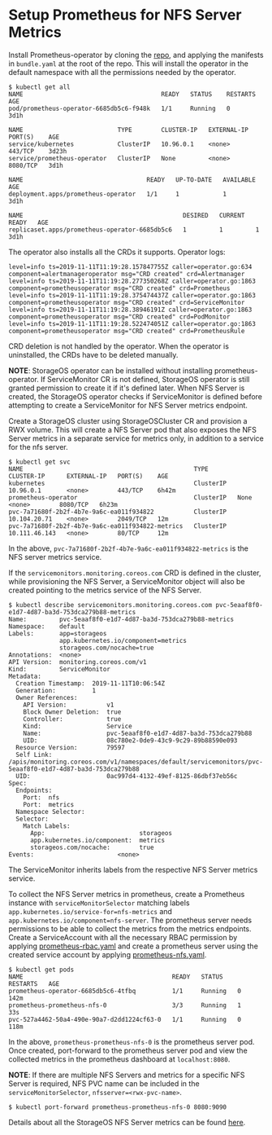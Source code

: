# Setup Prometheus for NFS Server Metrics

Install Prometheus-operator by cloning the [repo](https://github.com/coreos/prometheus-operator),
and applying the manifests in `bundle.yaml` at the root of the repo. This will
install the operator in the default namespace with all the permissions needed by
the operator.
```
$ kubectl get all
NAME                                      READY   STATUS    RESTARTS   AGE
pod/prometheus-operator-6685db5c6-f948k   1/1     Running   0          3d1h

NAME                          TYPE        CLUSTER-IP   EXTERNAL-IP   PORT(S)    AGE
service/kubernetes            ClusterIP   10.96.0.1    <none>        443/TCP    3d23h
service/prometheus-operator   ClusterIP   None         <none>        8080/TCP   3d1h

NAME                                  READY   UP-TO-DATE   AVAILABLE   AGE
deployment.apps/prometheus-operator   1/1     1            1           3d1h

NAME                                            DESIRED   CURRENT   READY   AGE
replicaset.apps/prometheus-operator-6685db5c6   1         1         1       3d1h
```

The operator also installs all the CRDs it supports. Operator logs:
```
level=info ts=2019-11-11T11:19:28.157847755Z caller=operator.go:634 component=alertmanageroperator msg="CRD created" crd=Alertmanager
level=info ts=2019-11-11T11:19:28.277350268Z caller=operator.go:1863 component=prometheusoperator msg="CRD created" crd=Prometheus
level=info ts=2019-11-11T11:19:28.375474437Z caller=operator.go:1863 component=prometheusoperator msg="CRD created" crd=ServiceMonitor
level=info ts=2019-11-11T11:19:28.38946191Z caller=operator.go:1863 component=prometheusoperator msg="CRD created" crd=PodMonitor
level=info ts=2019-11-11T11:19:28.522474051Z caller=operator.go:1863 component=prometheusoperator msg="CRD created" crd=PrometheusRule
```

CRD deletion is not handled by the operator. When the operator is uninstalled,
the CRDs have to be deleted manually.

__NOTE__: StorageOS operator can be installed without installing
prometheus-operator. If ServiceMonitor CR is not defined, StorageOS operator is
still granted permission to create it if it's defined later. When NFS Server is
created, the StorageOS operator checks if ServiceMonitor is defined before
attempting to create a ServiceMonitor for NFS Server metrics endpoint.

Create a StorageOS cluster using StorageOSCluster CR and provision a RWX volume.
This will create a NFS Server pod that also exposes the NFS Server metrics in a
separate service for metrics only, in addition to a service for the nfs server.

```
$ kubectl get svc
NAME                                               TYPE        CLUSTER-IP      EXTERNAL-IP   PORT(S)    AGE
kubernetes                                         ClusterIP   10.96.0.1       <none>        443/TCP    6h42m
prometheus-operator                                ClusterIP   None            <none>        8080/TCP   6h23m
pvc-7a71680f-2b2f-4b7e-9a6c-ea011f934822           ClusterIP   10.104.20.71    <none>        2049/TCP   12m
pvc-7a71680f-2b2f-4b7e-9a6c-ea011f934822-metrics   ClusterIP   10.111.46.143   <none>        80/TCP     12m
```

In the above, `pvc-7a71680f-2b2f-4b7e-9a6c-ea011f934822-metrics` is the NFS
server metrics service.

If the `servicemonitors.monitoring.coreos.com` CRD is defined in the cluster,
while provisioning the NFS Server, a ServiceMonitor object will also be created
pointing to the metrics service of the NFS Server.

```
$ kubectl describe servicemonitors.monitoring.coreos.com pvc-5eaaf8f0-e1d7-4d87-ba3d-753dca279b88-metrics
Name:         pvc-5eaaf8f0-e1d7-4d87-ba3d-753dca279b88-metrics
Namespace:    default
Labels:       app=storageos
              app.kubernetes.io/component=metrics
              storageos.com/nocache=true
Annotations:  <none>
API Version:  monitoring.coreos.com/v1
Kind:         ServiceMonitor
Metadata:
  Creation Timestamp:  2019-11-11T10:06:54Z
  Generation:          1
  Owner References:
    API Version:           v1
    Block Owner Deletion:  true
    Controller:            true
    Kind:                  Service
    Name:                  pvc-5eaaf8f0-e1d7-4d87-ba3d-753dca279b88
    UID:                   08c780e2-0de9-43c9-9c29-89b88590e093
  Resource Version:        79597
  Self Link:               /apis/monitoring.coreos.com/v1/namespaces/default/servicemonitors/pvc-5eaaf8f0-e1d7-4d87-ba3d-753dca279b88
  UID:                     0ac997d4-4132-49ef-8125-86dbf37eb56c
Spec:
  Endpoints:
    Port:  nfs
    Port:  metrics
  Namespace Selector:
  Selector:
    Match Labels:
      App:                          storageos
      app.kubernetes.io/component:  metrics
      storageos.com/nocache:        true
Events:                       <none>
```

The ServiceMonitor inherits labels from the respective NFS Server metrics
service.

To collect the NFS Server metrics in prometheus, create a Prometheus instance
with `serviceMonitorSelector` matching labels
`app.kubernetes.io/service-for=nfs-metrics` and
`app.kubernetes.io/component=nfs-server`. The prometheus server needs permissions
to be able to collect the metrics from the metrics endpoints. Create a
ServiceAccount with all the necessary RBAC permission by applying
[prometheus-rbac.yaml](prometheus-rbac.yaml) and create a prometheus server
using the created service account by applying [prometheus-nfs.yaml](prometheus-nfs.yaml).

```
$ kubectl get pods
NAME                                         READY   STATUS    RESTARTS   AGE
prometheus-operator-6685db5c6-4tfbq          1/1     Running   0          142m
prometheus-prometheus-nfs-0                  3/3     Running   1          33s
pvc-527a4462-50a4-490e-90a7-d2dd1224cf63-0   1/1     Running   0          118m
```

In the above, `prometheus-prometheus-nfs-0` is the prometheus server pod.
Once created, port-forward to the prometheus server pod and view the collected
metrics in the prometheus dashboard at `localhost:8080`.

__NOTE__: If there are multiple NFS Servers and metrics for a specific NFS
Server is required, NFS PVC name can be included in the
`serviceMonitorSelector`, `nfsserver=<rwx-pvc-name>`.

```
$ kubectl port-forward prometheus-prometheus-nfs-0 8080:9090
```

Details about all the StorageOS NFS Server metrics can be found [here](https://github.com/storageos/nfs/#prometheus-metrics).
